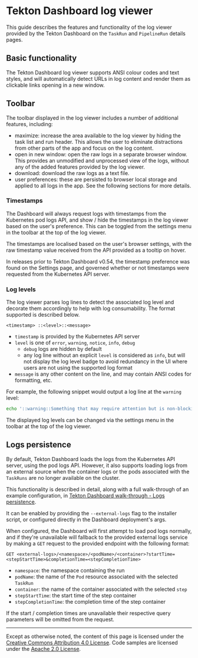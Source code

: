 <!--
---
linkTitle: "Logs"
weight: 4
---
-->

# Tekton Dashboard log viewer

This guide describes the features and functionality of the log viewer provided by the Tekton Dashboard on the `TaskRun` and `PipelineRun` details pages.

## Basic functionality

The Tekton Dashboard log viewer supports ANSI colour codes and text styles, and will automatically detect URLs in log content and render them as clickable links opening in a new window.

## Toolbar

The toolbar displayed in the log viewer includes a number of additional features, including:

- maximize: increase the area available to the log viewer by hiding the task list and run header. This allows the user to eliminate distractions from other parts of the app and focus on the log content.
- open in new window: open the raw logs in a separate browser window. This provides an unmodified and unprocessed view of the logs, without any of the added features provided by the log viewer.
- download: download the raw logs as a text file.
- user preferences: these are persisted to browser local storage and applied to all logs in the app. See the following sections for more details.

### Timestamps

The Dashboard will always request logs with timestamps from the Kubernetes pod logs API, and show / hide the timestamps in the log viewer based on the user's preference. This can be toggled from the settings menu in the toolbar at the top of the log viewer.

The timestamps are localised based on the user's browser settings, with the raw timestamp value received from the API provided as a tooltip on hover.

In releases prior to Tekton Dashboard v0.54, the timestamp preference was found on the Settings page, and governed whether or not timestamps were requested from the Kubernetes API server.

### Log levels

The log viewer parses log lines to detect the associated log level and decorate them accordingly to help with log consumability. The format supported is described below.

```
<timestamp> ::<level>::<message>
```

- `timestamp` is provided by the Kubernetes API server
- `level` is one of `error`, `warning`, `notice`, `info`, `debug`
   - `debug` logs are hidden by default
   - any log line without an explicit `level` is considered as `info`, but will not display the log level badge to avoid redundancy in the UI where users are not using the supported log format
- `message` is any other content on the line, and may contain ANSI codes for formatting, etc.

For example, the following snippet would output a log line at the `warning` level:

```sh
echo '::warning::Something that may require attention but is non-blocking…'
```

The displayed log levels can be changed via the settings menu in the toolbar at the top of the log viewer.

## Logs persistence

By default, Tekton Dashboard loads the logs from the Kubernetes API server, using the pod logs API. However, it also supports loading logs from an external source when the container logs or the pods associated with the `TaskRuns` are no longer available on the cluster.

This functionality is described in detail, along with a full walk-through of an example configuration, in [Tekton Dashboard walk-through - Logs persistence](./walkthrough/walkthrough-logs.md).

It can be enabled by providing the `--external-logs` flag to the installer script, or configured directly in the Dashboard deployment's args.

When configured, the Dashboard will first attempt to load pod logs normally, and if they're unavailable will fallback to the provided external logs service by making a `GET` request to the provided endpoint with the following format:

```
GET <external-logs>/<namespace>/<podName>/<container>?startTime=<stepStartTime>&completionTime=<stepCompletionTime>
```

- `namespace`: the namespace containing the run
- `podName`: the name of the `Pod` resource associated with the selected `TaskRun`
- `container`: the name of the container associated with the selected `step`
- `stepStartTime`: the start time of the step container
- `stepCompletionTime`: the completion time of the step container

If the start / completion times are unavailable their respective query parameters will be omitted from the request.

---

Except as otherwise noted, the content of this page is licensed under the [Creative Commons Attribution 4.0 License](https://creativecommons.org/licenses/by/4.0/). Code samples are licensed under the [Apache 2.0 License](https://www.apache.org/licenses/LICENSE-2.0).
